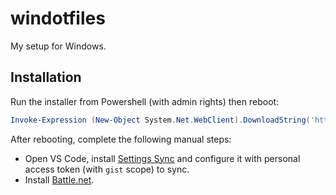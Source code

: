 # windotfiles

My setup for Windows.

## Installation

Run the installer from Powershell (with admin rights) then reboot:
```powershell
Invoke-Expression (New-Object System.Net.WebClient).DownloadString('https://raw.github.com/itsdalmo/windotfiles/master/install.ps1')
```

After rebooting, complete the following manual steps:
- Open VS Code, install [Settings Sync](https://marketplace.visualstudio.com/items?itemName=Shan.code-settings-sync) and configure it with personal access token (with `gist` scope) to sync.
- Install [Battle.net](https://www.blizzard.com/en-us/apps/battle.net/desktop).
